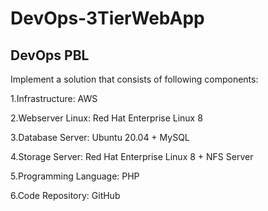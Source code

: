 # DevOps-3TierWebApp
## DevOps PBL

Implement a solution that consists of following components:

1.Infrastructure: AWS

2.Webserver Linux: Red Hat Enterprise Linux 8

3.Database Server: Ubuntu 20.04 + MySQL

4.Storage Server: Red Hat Enterprise Linux 8 + NFS Server

5.Programming Language: PHP

6.Code Repository: GitHub
